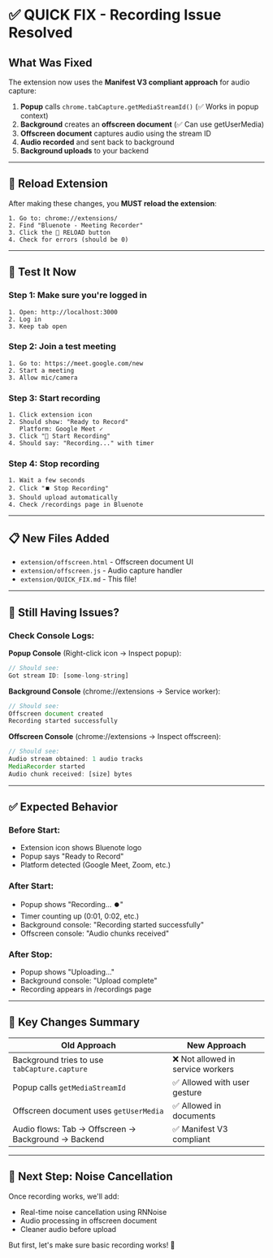 # ✅ QUICK FIX - Recording Issue Resolved

## What Was Fixed

The extension now uses the **Manifest V3 compliant approach** for audio capture:

1. **Popup** calls `chrome.tabCapture.getMediaStreamId()` (✅ Works in popup context)
2. **Background** creates an **offscreen document** (✅ Can use getUserMedia)
3. **Offscreen document** captures audio using the stream ID
4. **Audio recorded** and sent back to background
5. **Background uploads** to your backend

---

## 🔄 **Reload Extension**

After making these changes, you **MUST reload the extension**:

```
1. Go to: chrome://extensions/
2. Find "Bluenote - Meeting Recorder"
3. Click the 🔄 RELOAD button
4. Check for errors (should be 0)
```

---

## 🧪 **Test It Now**

### **Step 1: Make sure you're logged in**
```
1. Open: http://localhost:3000
2. Log in
3. Keep tab open
```

### **Step 2: Join a test meeting**
```
1. Go to: https://meet.google.com/new
2. Start a meeting
3. Allow mic/camera
```

### **Step 3: Start recording**
```
1. Click extension icon
2. Should show: "Ready to Record"
   Platform: Google Meet ✓
3. Click "🔴 Start Recording"
4. Should say: "Recording..." with timer
```

### **Step 4: Stop recording**
```
1. Wait a few seconds
2. Click "⏹️ Stop Recording"
3. Should upload automatically
4. Check /recordings page in Bluenote
```

---

## 📋 **New Files Added**

- `extension/offscreen.html` - Offscreen document UI
- `extension/offscreen.js` - Audio capture handler
- `extension/QUICK_FIX.md` - This file!

---

## 🐛 **Still Having Issues?**

### **Check Console Logs:**

**Popup Console** (Right-click icon → Inspect popup):
```javascript
// Should see:
Got stream ID: [some-long-string]
```

**Background Console** (chrome://extensions → Service worker):
```javascript
// Should see:
Offscreen document created
Recording started successfully
```

**Offscreen Console** (chrome://extensions → Inspect offscreen):
```javascript
// Should see:
Audio stream obtained: 1 audio tracks
MediaRecorder started
Audio chunk received: [size] bytes
```

---

## ✅ **Expected Behavior**

### **Before Start:**
- Extension icon shows Bluenote logo
- Popup says "Ready to Record"
- Platform detected (Google Meet, Zoom, etc.)

### **After Start:**
- Popup shows "Recording... ⏺️"
- Timer counting up (0:01, 0:02, etc.)
- Background console: "Recording started successfully"
- Offscreen console: "Audio chunks received"

### **After Stop:**
- Popup shows "Uploading..."
- Background console: "Upload complete"
- Recording appears in /recordings page

---

## 🎯 **Key Changes Summary**

| Old Approach | New Approach |
|-------------|-------------|
| Background tries to use `tabCapture.capture` | ❌ Not allowed in service workers |
| Popup calls `getMediaStreamId` | ✅ Allowed with user gesture |
| Offscreen document uses `getUserMedia` | ✅ Allowed in documents |
| Audio flows: Tab → Offscreen → Background → Backend | ✅ Manifest V3 compliant |

---

## 🚀 **Next Step: Noise Cancellation**

Once recording works, we'll add:
- Real-time noise cancellation using RNNoise
- Audio processing in offscreen document
- Cleaner audio before upload

But first, let's make sure basic recording works! 🎉




